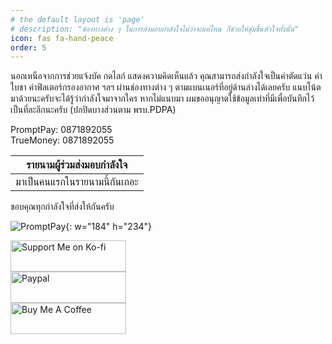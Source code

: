 ```yaml
---
# the default layout is 'page'
# description: "ช่องทางต่าง ๆ ในการส่งมอบกำลังใจไม่ว่าจะแค่ไหน ก็ช่วยให้ชุ่มชื่นหัวใจทั้งนั้น"
icon: fas fa-hand-peace
order: 5
---
```


นอกเหนือจากการช่วยแจ้งบัค กดไลก์ แสดงความคิดเห็นแล้ว คุณสามารถส่งกำลังใจเป็นค่าตัดแว่น ค่าใบชา ค่าฟิลเตอร์กรองอากาศ ฯลฯ
ผ่านช่องทางต่าง ๆ ตามแบนเนอร์ที่อยู่ด้านล่างได้เลยครับ แนบโน้ตมาด้วยนะครับจะได้รู้ว่ากำลังใจมาจากใคร
หากไม่แนบมา ผมขออนุญาตใช้ข้อมูลเท่าที่มีเพื่อบันทึกไว้เป็นที่ละลึกนะครับ (ปกปิดบางส่วนตาม พรบ.PDPA)

PromptPay: 0871892055 <br />
TrueMoney: 0871892055

| รายนามผู้ร่วมส่งมอบกำลังใจ                                               |
| ------------------------------------------------------------------------ |
| <i class="fa fa-face-kiss-wink-heart"></i> มาเป็นคนแรกในรายนามนี้กันเถอะ |

ขอบคุณทุกกำลังใจที่ส่งให้กันครับ

![PromptPay](https://assets.naruebet.dev/img/PromptPay.webp){: w="184" h="234"}

<div class="container text-center">
  <div class="row align-items-center">
    <div class="col">
      <a href="https://ko-fi.com/W7W6LD7M9"><img src="https://assets.naruebet.dev/img/btnsupport_kofi.webp" data-src="https://assets.naruebet.dev/img/btnsupport_kofi.webp" alt="Support Me on Ko-fi" width="185" height="50" class=" lazyloaded" data-proofer-ignore=""></a>
    </div>
    <div class="col">
      <a href="https://paypal.me/NChaipin"><img src="https://assets.naruebet.dev/img/btnsupport_paypal.webp" data-src="https://assets.naruebet.dev/img/btnsupport_paypal.webp" alt="Paypal" width="185" height="50" class=" lazyloaded" data-proofer-ignore=""></a>
    </div>
    <div class="col">
      <a href="https://www.buymeacoffee.com/naruebet"><img src="https://assets.naruebet.dev/img/btnsupport_buymecoffee.webp" data-src="https://assets.naruebet.dev/img/btnsupport_buymecoffee.webp" alt="Buy Me A Coffee" width="185" height="50" class=" lazyloaded" data-proofer-ignore=""></a>
    </div>
  </div>
</div>
